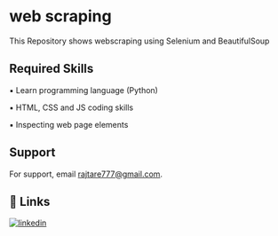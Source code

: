 
# web scraping

This Repository shows webscraping using Selenium and BeautifulSoup


## Required Skills

▪ Learn programming language (Python)

▪ HTML, CSS and JS coding skills

▪ Inspecting web page elements
## Support

For support, email rajtare777@gmail.com.



## 🔗 Links
[![linkedin](https://img.shields.io/badge/linkedin-0A66C2?style=for-the-badge&logo=linkedin&logoColor=white)](https://www.linkedin.com/in/raj-tare-9b78901bb/)


